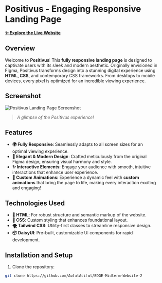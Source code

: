 # Positivus - Engaging Responsive Landing Page

[**✨ Explore the Live Website**](https://asiful-dev.github.io/EDGE-Midterm-Website-2/)

## Overview

Welcome to **Positivus**! This **fully responsive landing page** is designed to captivate users with its sleek and modern aesthetic. Originally envisioned in Figma, Positivus transforms design into a stunning digital experience using **HTML, CSS**, and contemporary CSS frameworks. From desktops to mobile devices, every pixel is optimized for an incredible viewing experience.

## Screenshot

![Positivus Landing Page Screenshot](./desktop/ss.png)

> *A glimpse of the Positivus experience!*

## Features

- **🌍 Fully Responsive**: Seamlessly adapts to all screen sizes for an optimal viewing experience.
- **🎨 Elegant & Modern Design**: Crafted meticulously from the original Figma design, ensuring visual harmony and style.
- **✨ Interactive Elements**: Engage your audience with smooth, intuitive interactions that enhance user experience.
- **🚀 Custom Animations**: Experience a dynamic feel with **custom animations** that bring the page to life, making every interaction exciting and engaging!

## Technologies Used

- **🔗 HTML**: For robust structure and semantic markup of the website.
- **🎨 CSS**: Custom styling that enhances foundational layout.
- **🌪️ Tailwind CSS**: Utility-first classes to streamline responsive design.
- **📦 DaisyUI**: Pre-built, customizable UI components for rapid development.

## Installation and Setup

1. Clone the repository:

```bash
git clone https://github.com/AwfulAsiful/EDGE-Midterm-Website-2
